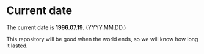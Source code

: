 # Current date

The current date is **1996.07.19.** (YYYY.MM.DD.)

This repository will be good when the world ends, so we will know how long it lasted.